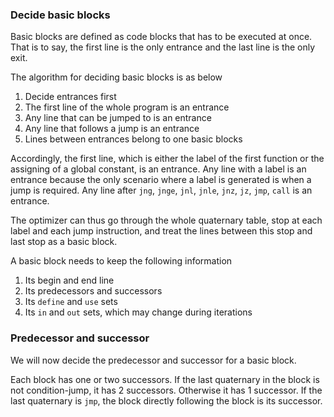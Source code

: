 ### Decide basic blocks

Basic blocks are defined as code blocks that has to be executed at once.
That is to say, the first line is the only entrance and the last line is the only exit.

The algorithm for deciding basic blocks is as below

1. Decide entrances first
2. The first line of the whole program is an entrance
3. Any line that can be jumped to is an entrance
4. Any line that follows a jump is an entrance
5. Lines between entrances belong to one basic blocks

Accordingly, the first line, which is either the label of the first function
or the assigning of a global constant, is an entrance.
Any line with a label is an entrance because the only scenario where a label is generated
is when a jump is required.
Any line after `jng`, `jnge`, `jnl`, `jnle`, `jnz`, `jz`, `jmp`, `call` is an entrance.

The optimizer can thus go through the whole quaternary table, stop at each label and each
jump instruction, and treat the lines between this stop and last stop as a basic block.

A basic block needs to keep the following information

1. Its begin and end line
1. Its predecessors and successors
1. Its `define` and `use` sets
1. Its `in` and `out` sets, which may change during iterations

### Predecessor and successor

We will now decide the predecessor and successor for a basic block.

Each block has one or two successors.
If the last quaternary in the block is not condition-jump, it has 2 successors.
Otherwise it has 1 successor.
If the last quaternary is `jmp`, the block directly following the block is its successor.
